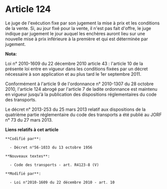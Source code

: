 # Article 124

Le juge de l'exécution fixe par son jugement la mise à prix et les conditions de la vente. Si, au jour fixé pour la vente, il
n'est pas fait d'offre, le juge indique par jugement le jour auquel les enchères auront lieu sur une nouvelle mise à prix
inférieure à la première et qui est déterminée par jugement.

**Nota:**

Loi n° 2010-1609 du 22 décembre 2010 article 43 : l'article 10 de la présente loi entre en vigueur dans les conditions fixées
par un décret nécessaire à son application et au plus tard le 1er septembre 2011.

Conformément à l'article 9 de l'ordonnance n° 2010-1307 du 28 octobre   2010, l'article 124 abrogé par l'article 7 de ladite
ordonnance est   maintenu en vigueur jusqu'à la publication des dispositions   réglementaires du code des transports.  

Le décret  n° 2013-253 du 25 mars 2013 relatif aux dispositions de la     quatrième  partie réglementaire du code des
transports a été publié au     JORF n°  73 du 27 mars 2013.

**Liens relatifs à cet article**

	**Codifié par**:

	  - Décret n°56-1033 du 13 octobre 1956

	**Nouveaux textes**:

	  - Code des transports - art. R4123-8 (V)

	**Modifié par**:

	  - Loi n°2010-1609 du 22 décembre 2010 - art. 10
